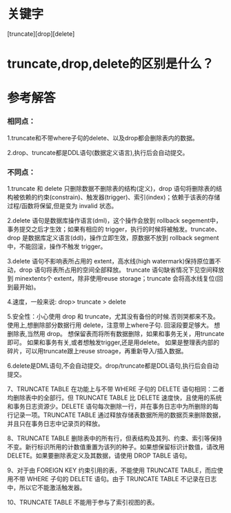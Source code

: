 # 关键字

[truncate][drop][delete]

# truncate,drop,delete的区别是什么？

# 参考解答

### 相同点：
 
1.truncate和不带where子句的delete、以及drop都会删除表内的数据。
 
2.drop、truncate都是DDL语句(数据定义语言),执行后会自动提交。
 
### 不同点：
 
1.truncate 和 delete 只删除数据不删除表的结构(定义)，drop 语句将删除表的结构被依赖的约束(constrain)、触发器(trigger)、索引(index)；依赖于该表的存储过程/函数将保留,但是变为 invalid 状态。
 
2.delete 语句是数据库操作语言(dml)，这个操作会放到 rollback segement中，事务提交之后才生效；如果有相应的 trigger，执行的时候将被触发。truncate、drop 是数据库定义语言(ddl)，操作立即生效，原数据不放到 rollback segment 中，不能回滚，操作不触发 trigger。
 
3.delete 语句不影响表所占用的 extent，高水线(high watermark)保持原位置不动，drop 语句将表所占用的空间全部释放。
truncate 语句缺省情况下见空间释放到 minextents个 extent，除非使用reuse storage；truncate 会将高水线复位(回到最开始)。
 
4.速度，一般来说: drop> truncate > delete
 
5.安全性：小心使用 drop 和 truncate，尤其没有备份的时候.否则哭都来不及。使用上,想删除部分数据行用 delete，注意带上where子句. 回滚段要足够大。
想删除表,当然用 drop。
想保留表而将所有数据删除，如果和事务无关，用truncate即可。
如果和事务有关,或者想触发trigger,还是用delete。
如果是整理表内部的碎片，可以用truncate跟上reuse stroage，再重新导入/插入数据。
 

6.delete是DML语句,不会自动提交。drop/truncate都是DDL语句,执行后会自动提交。
 
 
 
7、TRUNCATE   TABLE   在功能上与不带   WHERE   子句的   DELETE   语句相同：二者均删除表中的全部行。但   TRUNCATE   TABLE   比   DELETE   速度快，且使用的系统和事务日志资源少。DELETE   语句每次删除一行，并在事务日志中为所删除的每行记录一项。TRUNCATE   TABLE   通过释放存储表数据所用的数据页来删除数据，并且只在事务日志中记录页的释放。 
 
  

8、TRUNCATE   TABLE   删除表中的所有行，但表结构及其列、约束、索引等保持不变。新行标识所用的计数值重置为该列的种子。如果想保留标识计数值，请改用   DELETE。如果要删除表定义及其数据，请使用   DROP   TABLE   语句。  
     
9、对于由   FOREIGN   KEY   约束引用的表，不能使用   TRUNCATE   TABLE，而应使用不带   WHERE   子句的   DELETE   语句。由于   TRUNCATE   TABLE   不记录在日志中，所以它不能激活触发器。    
  
 
10、TRUNCATE   TABLE   不能用于参与了索引视图的表。 




